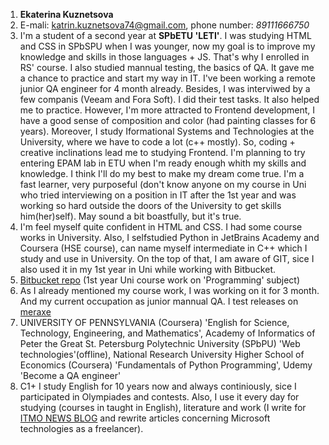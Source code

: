 

1. **Ekaterina Kuznetsova**
2. E-mali: katrin.kuznetsova74@gmail.com, phone number: *89111666750*
3. I'm a student of a second year at **SPbETU 'LETI'**. I was studying HTML and CSS in SPbSPU when I was younger, now my goal is to improve my knowledge and skills in those languages + JS. That's why I enrolled in RS' course.
I also studied mannual testing, the basics of QA. It gave me a chance to practice and start my way in IT. I've been working a remote junior QA engineer for 4 month already. Besides, I was interviwed by a few companis (Veeam and Fora Soft). I did their test tasks. It also helped me to practice.
However, I'm more attracted to Frontend development, I have a good sense of composition and color (had painting classes for 6 years). Moreover, I study Iformational Systems and Technologies at the University, where we have to code a lot (c++ mostly). So, coding + creative inclinations lead me to studying Frontend.
I'm planning to try entering EPAM lab in ETU when I'm ready enough whith my skills and knowledge. I think I'll do my best to make my dream come true. I'm a fast learner, very purposeful (don't know anyone on my course in Uni who tried interviewing on a position in IT after the 1st year and was working so hard outside the doors of the University to get skills him(her)self).
May sound a bit boastfully, but it's true. 
5. I'm feel myself quite confident in HTML and CSS. I had some course works in University. Also, I selfstudied Python in JetBrains Academy and Coursera (HSE course), can name myself intermediate in C++ which I study and use in University. 
On the top of that, I am aware of GIT, sice I also used it in my 1st year in Uni while working with Bitbucket.  
6. [Bitbucket repo](https://ekaterina_kuznetcova@bitbucket.org/trbogdanov/dictionary-9375.git) (1st year Uni course work on 'Programming' subject) 
7. As I already mentioned my course work, I was working on it for 3 month. And my current occupation as junior mannual QA. I test releases on [meraxe](meraxe.com)
8. UNIVERSITY OF PENNSYLVANIA (Coursera) 'English for Science, Technology, Engineering, and Mathematics',  Academy of Informatics of Peter the Great St. Petersburg Polytechnic University (SPbPU)
'Web technologies'(offline), National Research University Higher School of Economics (Coursera) 'Fundamentals of Python Programming', Udemy 'Become a QA engineer'
9. C1+ I study English for 10 years now and always continiously, sice I participated in Olympiades and contests. Also, I use it every day for studying (courses in taught in English), literature and work (I write for [ITMO NEWS BLOG](https://news.itmo.ru/en/blogs/) and rewrite articles concerning Microsoft technologies as a freelancer).
